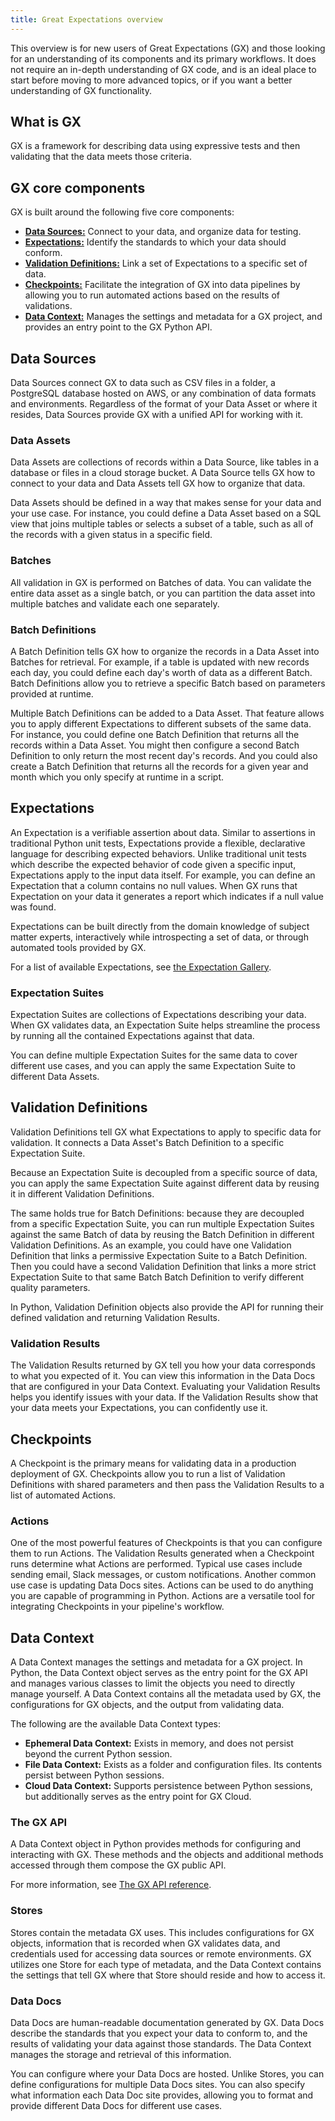 ```yaml
---
title: Great Expectations overview
---
```


This overview is for new users of Great Expectations (GX) and those looking for an understanding of its components and its primary workflows. It does not require an in-depth understanding of GX code, and is an ideal place to start before moving to more advanced topics, or if you want a better understanding of GX functionality.

## What is GX

GX is a framework for describing data using expressive tests and then validating that the data meets those criteria.

## GX core components

GX is built around the following five core components:

- **[Data Sources:](#data-sources)** Connect to your data, and organize data for testing.
- **[Expectations:](#expectations)** Identify the standards to which your data should conform.
- **[Validation Definitions:](#validation-definitions)** Link a set of Expectations to a specific set of data.
- **[Checkpoints:](#checkpoints)** Facilitate the integration of GX into data pipelines by allowing you to run automated actions based on the results of validations.
- **[Data Context:](#data-context)** Manages the settings and metadata for a GX project, and provides an entry point to the GX Python API.


## Data Sources

Data Sources connect GX to data such as CSV files in a folder, a PostgreSQL database hosted on AWS, or any combination of data formats and environments. Regardless of the format of your Data Asset or where it resides, Data Sources provide GX with a unified API for working with it.

### Data Assets

Data Assets are collections of records within a Data Source, like tables in a database or files in a cloud storage bucket.  A Data Source tells GX how to connect to your data and Data Assets tell GX how to organize that data.

Data Assets should be defined in a way that makes sense for your data and your use case. For instance, you could define a Data Asset based on a SQL view that joins multiple tables or selects a subset of a table, such as all of the records with a given status in a specific field. 

### Batches

All validation in GX is performed on Batches of data. You can validate the entire data asset as a single batch, or you can partition the data asset into multiple batches and validate each one separately. 

### Batch Definitions

A Batch Definition tells GX how to organize the records in a Data Asset into Batches for retrieval. For example, if a table is updated with new records each day, you could define each day's worth of data as a different Batch. Batch Definitions allow you to retrieve a specific Batch based on parameters provided at runtime.

Multiple Batch Definitions can be added to a Data Asset.  That feature allows you to apply different Expectations to different subsets of the same data.  For instance, you could define one Batch Definition that returns all the records within a Data Asset.  You might then configure a second Batch Definition to only return the most recent day's records.  And you could also create a Batch Definition that returns all the records for a given year and month which you only specify at runtime in a script.

## Expectations

An Expectation is a verifiable assertion about data.  Similar to assertions in traditional Python unit tests, Expectations provide a flexible, declarative language for describing expected behaviors. Unlike traditional unit tests which describe the expected behavior of code given a specific input, Expectations apply to the input data itself. For example, you can define an Expectation that a column contains no null values. When GX runs that Expectation on your data it generates a report which indicates if a null value was found.

Expectations can be built directly from the domain knowledge of subject matter experts, interactively while introspecting a set of data, or through automated tools provided by GX.

For a list of available Expectations, see [the Expectation Gallery](https://greatexpectations.io/expectations/).

### Expectation Suites

Expectation Suites are collections of Expectations describing your data.  When GX validates data, an Expectation Suite helps streamline the process by running all the contained Expectations against that data.

You can define multiple Expectation Suites for the same data to cover different use cases, and you can apply the same Expectation Suite to different Data Assets.

## Validation Definitions

Validation Definitions tell GX what Expectations to apply to specific data for validation.  It connects a Data Asset's Batch Definition to a specific Expectation Suite.

Because an Expectation Suite is decoupled from a specific source of data, you can apply the same Expectation Suite against different data by reusing it in different Validation Definitions.

The same holds true for Batch Definitions: because they are decoupled from a specific Expectation Suite, you can run multiple Expectation Suites against the same Batch of data by reusing the Batch Definition in different Validation Definitions.  As an example, you could have one Validation Definition that links a permissive Expectation Suite to a Batch Definition.  Then you could have a second Validation Definition that links a more strict Expectation Suite to that same Batch Batch Definition to verify different quality parameters.

In Python, Validation Definition objects also provide the API for running their defined validation and returning Validation Results.

### Validation Results

The Validation Results returned by GX tell you how your data corresponds to what you expected of it. You can view this information in the Data Docs that are configured in your Data Context. Evaluating your Validation Results helps you identify issues with your data. If the Validation Results show that your data meets your Expectations, you can confidently use it.

## Checkpoints

A Checkpoint is the primary means for validating data in a production deployment of GX. Checkpoints allow you to run a list of Validation Definitions with shared parameters and then pass the Validation Results to a list of automated Actions.

### Actions

One of the most powerful features of Checkpoints is that you can configure them to run Actions. The Validation Results generated when a Checkpoint runs determine what Actions are performed. Typical use cases include sending email, Slack messages, or custom notifications. Another common use case is updating Data Docs sites. Actions can be used to do anything you are capable of programming in Python. Actions are a versatile tool for integrating Checkpoints in your pipeline's workflow.

## Data Context

A Data Context manages the settings and metadata for a GX project.  In Python, the Data Context object serves as the entry point for the GX API and manages various classes to limit the objects you need to directly manage yourself.  A Data Context contains all the metadata used by GX, the configurations for GX objects, and the output from validating data.

The following are the available Data Context types:
- **Ephemeral Data Context:** Exists in memory, and does not persist beyond the current Python session.
- **File Data Context:** Exists as a folder and configuration files. Its contents persist between Python sessions.
- **Cloud Data Context:** Supports persistence between Python sessions, but additionally serves as the entry point for GX Cloud.

### The GX API

A Data Context object in Python provides methods for configuring and interacting with GX.  These methods and the objects and additional methods accessed through them compose the GX public API.

For more information, see [The GX API reference](/reference/api_reference.md).

### Stores

Stores contain the metadata GX uses.  This includes configurations for GX objects, information that is recorded when GX validates data, and credentials used for accessing data sources or remote environments.  GX utilizes one Store for each type of metadata, and the Data Context contains the settings that tell GX where that Store should reside and how to access it.

### Data Docs

Data Docs are human-readable documentation generated by GX.  Data Docs describe the standards that you expect your data to conform to, and the results of validating your data against those standards.  The Data Context manages the storage and retrieval of this information.

You can configure where your Data Docs are hosted.  Unlike Stores, you can define configurations for multiple Data Docs sites.  You can also specify what information each Data Doc site provides, allowing you to format and provide different Data Docs for different use cases.